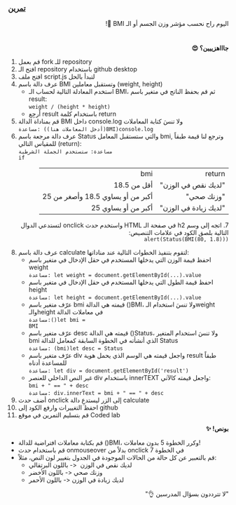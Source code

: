 <p dir="rtl">
<h3><a href="https://github.com/kuwaitcodes/KC-web-cw-7">تمرين </a></h3></p>


<p dir="rtl">
اليوم راح نحسب مؤشر وزن الجسم أو الـ BMI 📏!</p>
<h1></h1>
<p dir="rtl">
 <strong>جاااهزييين؟ 😍</strong></p>




1. قم بعمل fork للـ repository
2. افتح الـ repository باستخدام github desktop
3. افتح ملف script.js لتبدأ بالحل
4. عرف دالة باسم BMI وتستقبل معاملين (weight, height)
    - استخدم المعادلة التالية لحساب الـ BMI، ثم قم بحفظ الناتج في متغير باسم result:
    <br><code>weight / (height * height)</code>
    - أرجِع result باستخدام كلمة return
5. قم بمناداة الدالة BMI داخل console.log ولا تنسَ كتابة المعاملات
<br><code>مساعدة: ((أدخل المعاملات هنا)BMI)console.log</code>
6. عرف دالة مرجعة باسم Status والتي ستستقبل المعامل bmi, وترجع لنا قيمة طبقاً للمقياس التالي (return):
<br><code>مساعدة: ستستخدم الجملة الشرطية if</code>
<div dir="rtl">
  <table>
    <tr><td>return</td><td>bmi</td></tr>
    <tr><td>"لديك نقص في الوزن"</td><td>أقل من 18.5</td></tr>
    <tr><td>"وزنك صحي"</td><td>أكبر من أو يساوي 18.5 وأصغر من 25</td></tr>
    <tr><td>"لديك زيادة في الوزن"</td><td>أكبر من أو يساوي 25</td></tr>
  </table>
</div>
<p dir="rtl">
7. اتجه إلى وسم h2 في صفحة الـ HTML واستخدم حدث onclick لتستدعي الدوال التالية بلصق الكود في علامات التنصيص:
    <br> <code>alert(Status(BMI(80, 1.8)))</code>
    
8. عرف دالة باسم calculate لتقوم بتنفيذ الخطوات التالية عند مناداتها:
    - احفظ قيمة الوزن التي يدخلها المستخدم في حقل الإدخال في متغير باسم weight
    <br />`مساعدة: let weight = document.getElementById(...).value`
    - احفظ قيمة الطول التي يدخلها المستخدم في حقل الإدخال في متغير باسم height
   <br />`مساعدة: let height = document.getElementById(...).value`
    - عرّف متغير باسم bmi قيمته هي الدالة ()BMI، ولا تنسَ استخدام الـweight والـheight في معاملات الدالة
    <br> <code>مساعدة:()let bmi = BMI</code>
    - عرّف متغير باسم desc قيمته هي الدالة ()Status، ولا تنسَ استخدام المتغير bmi الذي أنشأته في الخطوة السابقة كمعامل للدالة Status
        <br> <code>مساعدة: (bmi)let desc = Status</code>
    - عرّف متغير باسم div واجعل قيمته هي الوسم الذي يحمل هوية result طبقاً للمساعدة أدناه
    <br />`مساعدة: let div = document.getElementById('result')`
    - غير النص الداخلي للعنصر div باستخدام innerTEXT واجعل قيمته كالآتي:
    <br/>`bmi + " == " + desc`
    <br/>`مساعدة: div.innerText = bmi + " == " + desc`
9. أضف حدث onclick إلى الزر ليستدعِ دالة calculate
10. احفظ التغييرات وارفع الكود إلى github
11. قم بتسليم التمرين في موقع Coded lab

</p>

 <p dir="rtl">
<strong>بونص! ✨</strong></p>

- قم بكتابة معاملات افتراضية للدالة ()BMI، وكرر الخطوة 5 بدون معاملات!
- قم باستخدام حدث onmouseover بدلاً من onclick في الخطوة 7
- قم بالتعبير عن كل حالة من الحالات الموجودة في الجدول بتغيير لون النص، مثلاً: 
    - لديك نقص في الوزن  <- باللون البرتقالي
    - وزنك صحي <- باللون الأخضر
    - لديك زيادة في الوزن <- باللون الأحمر
 <p dir="rtl">
 "لا تترددون بسؤال المدرسين 👌"
</p>
